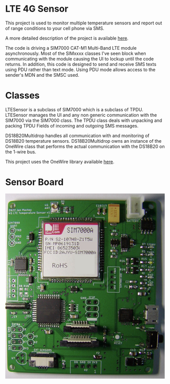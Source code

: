 # LTE 4G Sensor

This project  is used to monitor multiple temperature sensors and report out of range conditions to your cell phone via SMS.

A more detailed description of the project is available  [here](https://www.instructables.com/LTE-4G-Sensor-Using-a-SIM7000/).

The code is driving a SIM7000 CAT-M1 Multi-Band LTE module asynchronously.  Most of the SIMxxxx classes I've seen block when communicating with the module causing the UI to lockup until the code returns.  In addition, this code is designed to send and receive SMS texts using PDU rather than text mode.  Using PDU mode allows access to the sender's MDN and the SMSC used.

# Classes
LTESensor is a subclass of SIM7000 which is a subclass of TPDU. LTESensor manages the UI and any non generic communication with the SIM7000 via the SIM7000 class. The TPDU class deals with unpacking and packing TPDU Fields of incoming and outgoing SMS messages.

DS18B20Multidrop handles all communication with and monitoring of DS18B20 temperature sensors. DS18B20Multidrop owns an instance of the OneWire class that performs the actual communication with the DS18B20 on the 1-wire bus.

This project uses the OneWire library available [here](https://github.com/PaulStoffregen/OneWire).

# Sensor Board
![Image](LTE4GSensorBoard.jpg)

